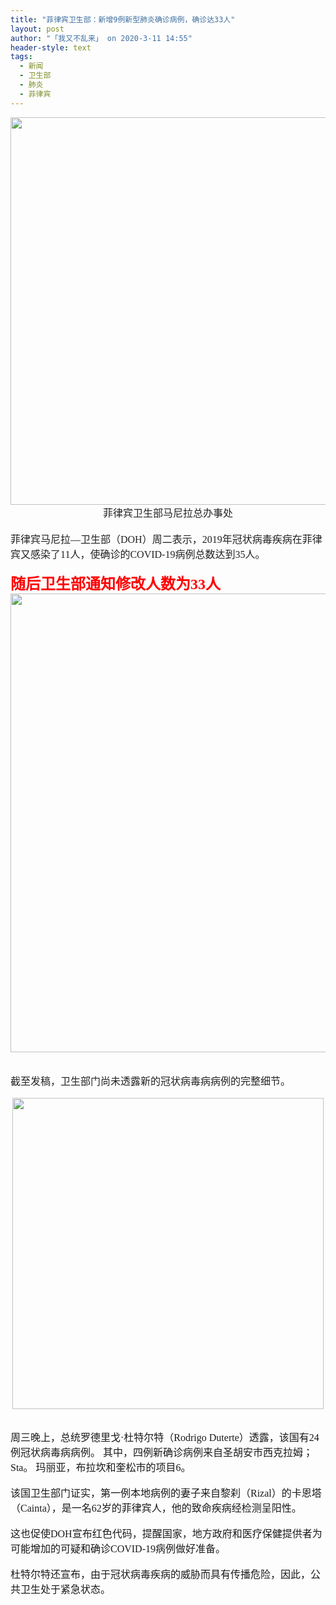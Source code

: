 ```yaml
---
title: "菲律宾卫生部：新增9例新型肺炎确诊病例，确诊达33人"
layout: post
author: "「我又不乱来」 on 2020-3-11 14:55"
header-style: text
tags:
  - 新闻
  - 卫生部
  - 肺炎
  - 菲律宾
---
```


<head></head>
<body>
 <div align="center"> 
  <ignore_js_op> 
   <img aid="1340537" src="https://bbs.boniu123.cc/data/attachment/forum/202003/10/151833xe509f530kfx3kfl.jpeg" zoomfile="data/attachment/forum/202003/10/151833xe509f530kfx3kfl.jpeg" file="data/attachment/forum/202003/10/151833xe509f530kfx3kfl.jpeg" width="620" inpost="1"> 
   <div class="tip tip_4 aimg_tip" id="aimg_1340537_menu" style="position: absolute; display: none" disautofocus="true"> 
    <div class="xs0"> 
     <p><strong>2.jpeg</strong> <em class="xg1">(111.86 KB, 下载次数: 0)</em></p> 
     <p> <a href="forum.php?mod=attachment&amp;aid=MTM0MDUzN3w0MDEwZjM2NXwxNTgzOTA5OTcyfDB8NTc3NDk5&amp;nothumb=yes" target="_blank">下载附件</a> &nbsp;<a href="javascript:;" onclick="showWindow(this.id, this.getAttribute('url'), 'get', 0);" id="savephoto_1340537" url="home.php?mod=spacecp&amp;ac=album&amp;op=saveforumphoto&amp;aid=1340537&amp;handlekey=savephoto_1340537">保存到相册</a> </p> 
     <p class="xg1 y"><span title="2020-3-10 15:18">昨天&nbsp;15:18</span> 上传</p> 
    </div> 
    <div class="tip_horn"></div> 
   </div> 
  </ignore_js_op> 
 </div>
 <font color="#222222"> 
  <div align="center"> 
   <font face="微软雅黑"><font size="3">菲律宾卫生部马尼拉总办事处</font></font> 
  </div></font>
 <font face="微软雅黑"><font size="3"><font color="#222222"><br> 菲律宾马尼拉—卫生部（DOH）周二表示，2019年冠状病毒疾病在菲律宾又感染了11人，使确诊的COVID-19病例总数达到35人。</font></font></font>
 <font face="微软雅黑"><font size="3"><font color="#222222"><br> </font></font></font>
 <br> 
 <font face="微软雅黑"><font size="5"><font color="#ff0000"><strong>随后卫生部通知修改人数为33人</strong></font></font></font>
 <br> 
 <div align="center"> 
  <ignore_js_op> 
   <img aid="1340592" src="https://bbs.boniu123.cc/data/attachment/forum/202003/10/172715i1tp01t32m1ch40m.jpg" zoomfile="data/attachment/forum/202003/10/172715i1tp01t32m1ch40m.jpg" file="data/attachment/forum/202003/10/172715i1tp01t32m1ch40m.jpg" width="734" inpost="1"> 
   <div class="tip tip_4 aimg_tip" id="aimg_1340592_menu" style="position: absolute; display: none" disautofocus="true"> 
    <div class="xs0"> 
     <p><strong>33人.jpg</strong> <em class="xg1">(72.12 KB, 下载次数: 0)</em></p> 
     <p> <a href="forum.php?mod=attachment&amp;aid=MTM0MDU5MnwyMDA4ZGU4NXwxNTgzOTA5OTcyfDB8NTc3NDk5&amp;nothumb=yes" target="_blank">下载附件</a> &nbsp;<a href="javascript:;" onclick="showWindow(this.id, this.getAttribute('url'), 'get', 0);" id="savephoto_1340592" url="home.php?mod=spacecp&amp;ac=album&amp;op=saveforumphoto&amp;aid=1340592&amp;handlekey=savephoto_1340592">保存到相册</a> </p> 
     <p class="xg1 y"><span title="2020-3-10 17:27">昨天&nbsp;17:27</span> 上传</p> 
    </div> 
    <div class="tip_horn"></div> 
   </div> 
  </ignore_js_op> 
 </div>
 <br> 
 <font face="微软雅黑"><br> <font size="3"><font color="#222222">截至发稿，卫生部门尚未透露新的冠状病毒病病例的完整细节。</font></font><br> <br> 
  <div align="center"> 
   <font size="3"> 
    <ignore_js_op> 
     <img aid="1340516" src="https://bbs.boniu123.cc/data/attachment/forum/202003/10/150654hqexx18ryw3wb8fy.jpg" zoomfile="data/attachment/forum/202003/10/150654hqexx18ryw3wb8fy.jpg" file="data/attachment/forum/202003/10/150654hqexx18ryw3wb8fy.jpg" width="498" inpost="1"> 
     <div class="tip tip_4 aimg_tip" id="aimg_1340516_menu" style="position: absolute; display: none" disautofocus="true"> 
      <div class="xs0"> 
       <p><strong>确诊.jpg</strong> <em class="xg1">(79 KB, 下载次数: 0)</em></p> 
       <p> <a href="forum.php?mod=attachment&amp;aid=MTM0MDUxNnwxMTVjYmNmZnwxNTgzOTA5OTcyfDB8NTc3NDk5&amp;nothumb=yes" target="_blank">下载附件</a> &nbsp;<a href="javascript:;" onclick="showWindow(this.id, this.getAttribute('url'), 'get', 0);" id="savephoto_1340516" url="home.php?mod=spacecp&amp;ac=album&amp;op=saveforumphoto&amp;aid=1340516&amp;handlekey=savephoto_1340516">保存到相册</a> </p> 
       <p class="xg1 y"><span title="2020-3-10 15:06">昨天&nbsp;15:06</span> 上传</p> 
      </div> 
      <div class="tip_horn"></div> 
     </div> 
    </ignore_js_op> </font> 
  </div><br> <br> </font>
 <font face="微软雅黑"><font size="3">周三晚上，总统罗德里戈·杜特尔特（Rodrigo Duterte）透露，该国有24例冠状病毒病病例。 其中，四例新确诊病例来自圣胡安市西克拉姆； Sta。 玛丽亚，布拉坎和奎松市的项目6。</font></font>
 <br> 
 <br> 
 <font face="微软雅黑"><font size="3">该国卫生部门证实，第一例本地病例的妻子来自黎刹（Rizal）的卡恩塔（Cainta），是一名62岁的菲律宾人，他的致命疾病经检测呈阳性。</font></font>
 <br> 
 <br> 
 <font face="微软雅黑"><font size="3">这也促使DOH宣布红色代码，提醒国家，地方政府和医疗保健提供者为可能增加的可疑和确诊COVID-19病例做好准备。</font></font>
 <br> 
 <br> 
 <font face="微软雅黑"><font size="3">杜特尔特还宣布，由于冠状病毒疾病的威胁而具有传播危险，因此，公共卫生处于紧急状态。</font></font>
 <br> 
 <br> 
 <br>
</body>


